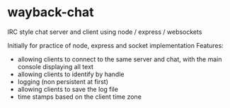 # wayback-chat
IRC style chat server and client using node / express / websockets

Initially for practice of node, express and socket implementation
Features:
* allowing clients to connect to the same server and chat, with the main console displaying all text
* allowing clients to identify by handle
* logging (non persistent at first)
* allowing clients to save the log file
* time stamps based on the client time zone
